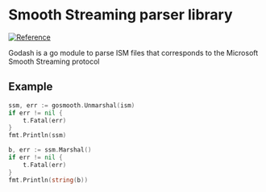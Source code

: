 # Smooth Streaming parser library

[![Reference](https://godoc.org/github.com/davimdo/gosmooth?status.svg)](https://godoc.org/github.com/davimdo/gosmooth)

Godash is a go module to parse ISM files that corresponds to the Microsoft 
Smooth Streaming protocol

## Example

```go
ssm, err := gosmooth.Unmarshal(ism)
if err != nil {
    t.Fatal(err)
}
fmt.Println(ssm)

b, err := ssm.Marshal()
if err != nil {
    t.Fatal(err)
}
fmt.Println(string(b))
```